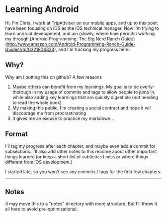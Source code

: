 Learning Android
================

Hi, I'm Chris. I work at TripAdvisor on our mobile apps, and up to this point have been focusing on iOS as the iOS technical manager. Now I'm trying to learn android development, and am (slowly, where time permits) working my through [Android Programming: The Big Nerd Ranch Guide] (http://www.amazon.com/Android-Programming-Ranch-Guide-Guides/dp/0321804333), and I'm tracking my progress here.

## Why?
Why am I putting this on github? A few reasons

1. Maybe others can benefit from my learnings. My goal is to be overly-thorough in my usage of commits and tags to allow people to jump in, while also adding key learnings that are quickly digestible (not needing to read the whole book)
2. My making this public, I'm creating a social contract and hope it will discourage me from procrastinating
3. It gives me an excuse to practice my markdown...

## Format
I'll tag my progress after each chapter, and maybe even add a commit for subsections. I'll also add other notes to this readme about other important things learned (or keep a short list of subtleties I miss or where things different from iOS development.)

I started late, so you won't see any commits / tags for the first few chapters.

* * * 

## Notes
(I may move this to a "notes" directory with more structure. But I'll throw it all here to avoid pre-optimizations).

